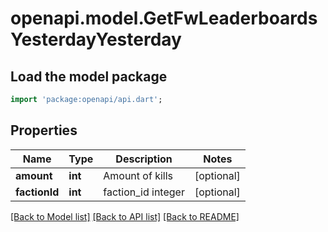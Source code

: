 # openapi.model.GetFwLeaderboardsYesterdayYesterday

## Load the model package
```dart
import 'package:openapi/api.dart';
```

## Properties
Name | Type | Description | Notes
------------ | ------------- | ------------- | -------------
**amount** | **int** | Amount of kills | [optional] 
**factionId** | **int** | faction_id integer | [optional] 

[[Back to Model list]](../README.md#documentation-for-models) [[Back to API list]](../README.md#documentation-for-api-endpoints) [[Back to README]](../README.md)


